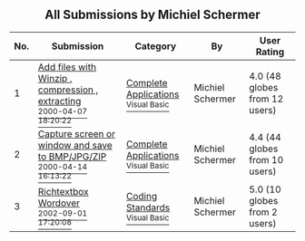 ﻿<div align="center">

## All Submissions by Michiel Schermer

</div>

No.  | Submission | Category | By   | User Rating
---- | ---------- | -------- | ---- | -----------
1 | [Add files with Winzip , compression , extracting<br /><sup>2000-04-07 18:20:22</sup>](https://github.com/Planet-Source-Code/michiel-schermer-add-files-with-winzip-compression-extracting__1-7094) | [Complete Applications<br /><sup>Visual Basic</sup>](../ByCategory/complete-applications__1-27.md) | Michiel Schermer | 4.0 (48 globes from 12 users)
2 | [Capture screen or window and save to BMP/JPG/ZIP<br /><sup>2000-04-14 16:13:22</sup>](https://github.com/Planet-Source-Code/michiel-schermer-capture-screen-or-window-and-save-to-bmp-jpg-zip__1-7270) | [Complete Applications<br /><sup>Visual Basic</sup>](../ByCategory/complete-applications__1-27.md) | Michiel Schermer | 4.4 (44 globes from 10 users)
3 | [Richtextbox Wordover<br /><sup>2002-09-01 17:20:08</sup>](https://github.com/Planet-Source-Code/michiel-schermer-richtextbox-wordover__1-38622) | [Coding Standards<br /><sup>Visual Basic</sup>](../ByCategory/coding-standards__1-43.md) | Michiel Schermer | 5.0 (10 globes from 2 users)
